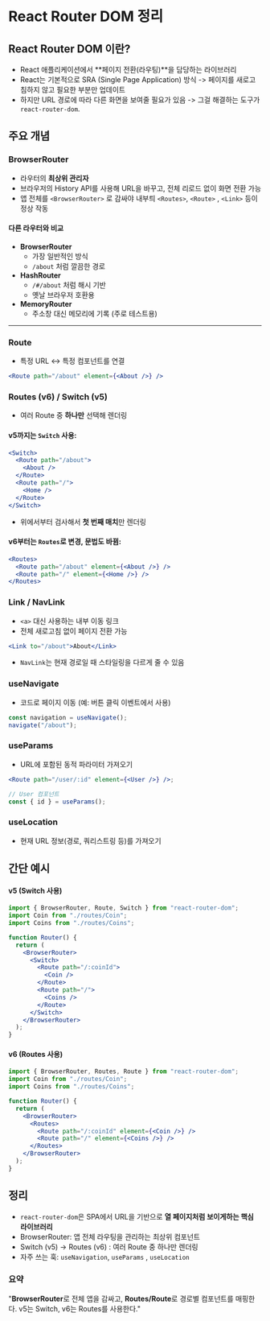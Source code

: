 # React Router DOM 정리

## React Router DOM 이란?

- React 애플리케이션에서 **페이지 전환(라우팅)**을 담당하는 라이브러리
- React는 기본적으로 SRA (Single Page Application) 방식 -> 페이지를 새로고침하지 않고 필요한 부분만 업데이트
- 하지만 URL 경로에 따라 다른 화면을 보여줄 필요가 있음 -> 그걸 해결하는 도구가 `react-router-dom`.

## 주요 개념

### BrowserRouter

- 라우터의 **최상위 관리자**
- 브라우저의 History API를 사용해 URL을 바꾸고, 전체 리로드 없이 화면 전환 가능
- 앱 전체를 `<BrowserRouter>` 로 감싸야 내부틔 `<Routes>`, `<Route>` , `<Link>` 등이 정상 작동

#### 다른 라우터와 비교

- **BrowserRouter**
  - 가장 일반적인 방식
  - `/about` 처럼 깔끔한 경로
- **HashRouter**
  - `/#/about` 처럼 해시 기반
  - 옛날 브라우저 호환용
- **MemoryRouter**
  - 주소창 대신 메모리에 기록 (주로 테스트용)

---

### Route

- 특정 URL ↔ 특정 컴포넌트를 연결

```jsx
<Route path="/about" element={<About />} />
```

### Routes (v6) / Switch (v5)

- 여러 Route 중 **하나만** 선택해 렌더링

#### v5까지는 `Switch` 사용:

```jsx
<Switch>
  <Route path="/about">
    <About />
  </Route>
  <Route path="/">
    <Home />
  </Route>
</Switch>
```

- 위에서부터 검사해서 **첫 번째 매치**만 렌더링

#### v6부터는 `Routes`로 변경, 문법도 바뀜:

```jsx
<Routes>
  <Route path="/about" element={<About />} />
  <Route path="/" element={<Home />} />
</Routes>
```

### Link / NavLink

- `<a>` 대신 사용하는 내부 이동 링크
- 전체 새로고침 없이 페이지 전환 가능

```jsx
<Link to="/about">About</Link>
```

- `NavLink`는 현재 경로일 때 스타일링을 다르게 줄 수 있음

### useNavigate

- 코드로 페이지 이동 (예: 버튼 클릭 이벤트에서 사용)

```jsx
const navigation = useNavigate();
navigate("/about");
```

### useParams

- URL에 포함된 동적 파라미터 가져오기

```jsx
<Route path="/user/:id" element={<User />} />;

// User 컴포넌트
const { id } = useParams();
```

### useLocation

- 현재 URL 정보(경로, 쿼리스트링 등)를 가져오기

## 간단 예시

#### v5 (Switch 사용)

```jsx
import { BrowserRouter, Route, Switch } from "react-router-dom";
import Coin from "./routes/Coin";
import Coins from "./routes/Coins";

function Router() {
  return (
    <BrowserRouter>
      <Switch>
        <Route path="/:coinId">
          <Coin />
        </Route>
        <Route path="/">
          <Coins />
        </Route>
      </Switch>
    </BrowserRouter>
  );
}
```

#### v6 (Routes 사용)

```jsx
import { BrowserRouter, Routes, Route } from "react-router-dom";
import Coin from "./routes/Coin";
import Coins from "./routes/Coins";

function Router() {
  return (
    <BrowserRouter>
      <Routes>
        <Route path="/:coinId" element={<Coin />} />
        <Route path="/" element={<Coins />} />
      </Routes>
    </BrowserRouter>
  );
}
```

## 정리

- `react-router-dom`은 SPA에서 URL을 기반으로 **열 페이지처럼 보이게하는 핵심 라이브러리**
- BrowserRouter: 앱 전체 라우팅을 관리하는 최상위 컴포넌트
- Switch (v5) -> Routes (v6) : 여러 Route 중 하나만 렌더링
- 자주 쓰는 훅: `useNavigation`, `useParams` , `useLocation`

### 요약

"**BrowserRouter**로 전체 앱을 감싸고, **Routes/Route**로 경로별 컴포넌트를 매핑한다. v5는 Switch, v6는 Routes를 사용한다."

